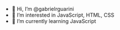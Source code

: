 - 👋 Hi, I’m @gabrielrguarini
- 👀 I’m interested in JavaScript, HTML, CSS
- 🌱 I’m currently learning JavaScript
